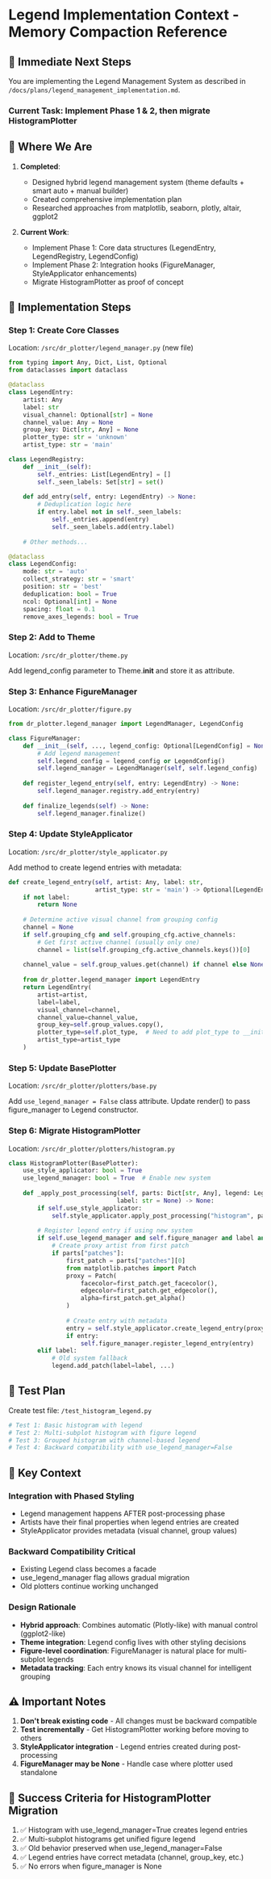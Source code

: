 # Legend Implementation Context - Memory Compaction Reference

## 🎯 Immediate Next Steps

You are implementing the Legend Management System as described in `/docs/plans/legend_management_implementation.md`. 

### Current Task: Implement Phase 1 & 2, then migrate HistogramPlotter

## 📍 Where We Are

1. **Completed**:
   - Designed hybrid legend management system (theme defaults + smart auto + manual builder)
   - Created comprehensive implementation plan
   - Researched approaches from matplotlib, seaborn, plotly, altair, ggplot2

2. **Current Work**:
   - Implement Phase 1: Core data structures (LegendEntry, LegendRegistry, LegendConfig)
   - Implement Phase 2: Integration hooks (FigureManager, StyleApplicator enhancements)
   - Migrate HistogramPlotter as proof of concept

## 🔨 Implementation Steps

### Step 1: Create Core Classes
Location: `/src/dr_plotter/legend_manager.py` (new file)

```python
from typing import Any, Dict, List, Optional
from dataclasses import dataclass

@dataclass
class LegendEntry:
    artist: Any
    label: str
    visual_channel: Optional[str] = None
    channel_value: Any = None
    group_key: Dict[str, Any] = None
    plotter_type: str = 'unknown'
    artist_type: str = 'main'

class LegendRegistry:
    def __init__(self):
        self._entries: List[LegendEntry] = []
        self._seen_labels: Set[str] = set()
    
    def add_entry(self, entry: LegendEntry) -> None:
        # Deduplication logic here
        if entry.label not in self._seen_labels:
            self._entries.append(entry)
            self._seen_labels.add(entry.label)
    
    # Other methods...

@dataclass
class LegendConfig:
    mode: str = 'auto'
    collect_strategy: str = 'smart'
    position: str = 'best'
    deduplication: bool = True
    ncol: Optional[int] = None
    spacing: float = 0.1
    remove_axes_legends: bool = True
```

### Step 2: Add to Theme
Location: `/src/dr_plotter/theme.py`

Add legend_config parameter to Theme.__init__ and store it as attribute.

### Step 3: Enhance FigureManager
Location: `/src/dr_plotter/figure.py`

```python
from dr_plotter.legend_manager import LegendManager, LegendConfig

class FigureManager:
    def __init__(self, ..., legend_config: Optional[LegendConfig] = None):
        # Add legend management
        self.legend_config = legend_config or LegendConfig()
        self.legend_manager = LegendManager(self, self.legend_config)
    
    def register_legend_entry(self, entry: LegendEntry) -> None:
        self.legend_manager.registry.add_entry(entry)
    
    def finalize_legends(self) -> None:
        self.legend_manager.finalize()
```

### Step 4: Update StyleApplicator
Location: `/src/dr_plotter/style_applicator.py`

Add method to create legend entries with metadata:

```python
def create_legend_entry(self, artist: Any, label: str, 
                        artist_type: str = 'main') -> Optional[LegendEntry]:
    if not label:
        return None
    
    # Determine active visual channel from grouping config
    channel = None
    if self.grouping_cfg and self.grouping_cfg.active_channels:
        # Get first active channel (usually only one)
        channel = list(self.grouping_cfg.active_channels.keys())[0]
    
    channel_value = self.group_values.get(channel) if channel else None
    
    from dr_plotter.legend_manager import LegendEntry
    return LegendEntry(
        artist=artist,
        label=label,
        visual_channel=channel,
        channel_value=channel_value,
        group_key=self.group_values.copy(),
        plotter_type=self.plot_type,  # Need to add plot_type to __init__
        artist_type=artist_type
    )
```

### Step 5: Update BasePlotter
Location: `/src/dr_plotter/plotters/base.py`

Add `use_legend_manager = False` class attribute.
Update render() to pass figure_manager to Legend constructor.

### Step 6: Migrate HistogramPlotter
Location: `/src/dr_plotter/plotters/histogram.py`

```python
class HistogramPlotter(BasePlotter):
    use_style_applicator: bool = True
    use_legend_manager: bool = True  # Enable new system
    
    def _apply_post_processing(self, parts: Dict[str, Any], legend: Legend, 
                              label: str = None) -> None:
        if self.use_style_applicator:
            self.style_applicator.apply_post_processing("histogram", parts)
        
        # Register legend entry if using new system
        if self.use_legend_manager and self.figure_manager and label and "patches" in parts:
            # Create proxy artist from first patch
            if parts["patches"]:
                first_patch = parts["patches"][0]
                from matplotlib.patches import Patch
                proxy = Patch(
                    facecolor=first_patch.get_facecolor(),
                    edgecolor=first_patch.get_edgecolor(),
                    alpha=first_patch.get_alpha()
                )
                
                # Create entry with metadata
                entry = self.style_applicator.create_legend_entry(proxy, label)
                if entry:
                    self.figure_manager.register_legend_entry(entry)
        elif label:
            # Old system fallback
            legend.add_patch(label=label, ...)
```

## 🧪 Test Plan

Create test file: `/test_histogram_legend.py`

```python
# Test 1: Basic histogram with legend
# Test 2: Multi-subplot histogram with figure legend
# Test 3: Grouped histogram with channel-based legend
# Test 4: Backward compatibility with use_legend_manager=False
```

## 📝 Key Context

### Integration with Phased Styling
- Legend management happens AFTER post-processing phase
- Artists have their final properties when legend entries are created
- StyleApplicator provides metadata (visual channel, group values)

### Backward Compatibility Critical
- Existing Legend class becomes a facade
- use_legend_manager flag allows gradual migration
- Old plotters continue working unchanged

### Design Rationale
- **Hybrid approach**: Combines automatic (Plotly-like) with manual control (ggplot2-like)
- **Theme integration**: Legend config lives with other styling decisions
- **Figure-level coordination**: FigureManager is natural place for multi-subplot legends
- **Metadata tracking**: Each entry knows its visual channel for intelligent grouping

## ⚠️ Important Notes

1. **Don't break existing code** - All changes must be backward compatible
2. **Test incrementally** - Get HistogramPlotter working before moving to others
3. **StyleApplicator integration** - Legend entries created during post-processing
4. **FigureManager may be None** - Handle case where plotter used standalone

## 🎯 Success Criteria for HistogramPlotter Migration

1. ✅ Histogram with use_legend_manager=True creates legend entries
2. ✅ Multi-subplot histograms get unified figure legend
3. ✅ Old behavior preserved when use_legend_manager=False
4. ✅ Legend entries have correct metadata (channel, group_key, etc.)
5. ✅ No errors when figure_manager is None